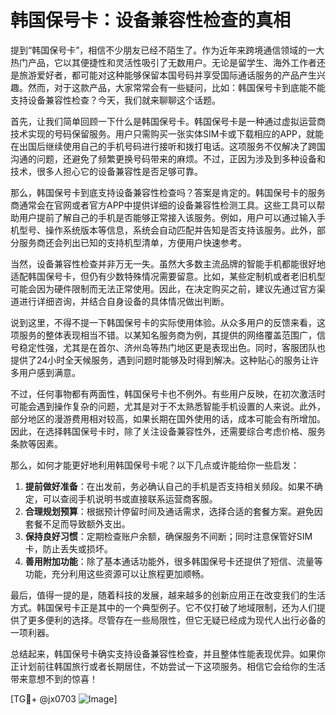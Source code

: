 # 韩国保号卡：设备兼容性检查的真相

提到“韩国保号卡”，相信不少朋友已经不陌生了。作为近年来跨境通信领域的一大热门产品，它以其便捷性和灵活性吸引了无数用户。无论是留学生、海外工作者还是旅游爱好者，都可能对这种能够保留本国号码并享受国际通话服务的产品产生兴趣。然而，对于这款产品，大家常常会有一些疑问，比如：韩国保号卡到底能不能支持设备兼容性检查？今天，我们就来聊聊这个话题。

首先，让我们简单回顾一下什么是韩国保号卡。韩国保号卡是一种通过虚拟运营商技术实现的号码保留服务。用户只需购买一张实体SIM卡或下载相应的APP，就能在出国后继续使用自己的手机号码进行接听和拨打电话。这项服务不仅解决了跨国沟通的问题，还避免了频繁更换号码带来的麻烦。不过，正因为涉及到多种设备和技术，很多人担心它的设备兼容性是否足够可靠。

那么，韩国保号卡到底支持设备兼容性检查吗？答案是肯定的。韩国保号卡的服务商通常会在官网或者官方APP中提供详细的设备兼容性检测工具。这些工具可以帮助用户提前了解自己的手机是否能够正常接入该服务。例如，用户可以通过输入手机型号、操作系统版本等信息，系统会自动匹配并告知是否支持该服务。此外，部分服务商还会列出已知的支持机型清单，方便用户快速参考。

当然，设备兼容性检查并非万无一失。虽然大多数主流品牌的智能手机都能很好地适配韩国保号卡，但仍有少数特殊情况需要留意。比如，某些定制机或者老旧机型可能会因为硬件限制而无法正常使用。因此，在决定购买之前，建议先通过官方渠道进行详细咨询，并结合自身设备的具体情况做出判断。

说到这里，不得不提一下韩国保号卡的实际使用体验。从众多用户的反馈来看，这项服务的整体表现相当不错。以某知名服务商为例，其提供的网络覆盖范围广，信号稳定性强，尤其是在首尔、济州岛等热门地区更是表现出色。同时，客服团队也提供了24小时全天候服务，遇到问题时能够及时得到解决。这种贴心的服务让许多用户感到满意。

不过，任何事物都有两面性，韩国保号卡也不例外。有些用户反映，在初次激活时可能会遇到操作复杂的问题，尤其是对于不太熟悉智能手机设置的人来说。此外，部分地区的漫游费用相对较高，如果长期在国外使用的话，成本可能会有所增加。因此，在选择韩国保号卡时，除了关注设备兼容性外，还需要综合考虑价格、服务条款等因素。

那么，如何才能更好地利用韩国保号卡呢？以下几点或许能给你一些启发：

1. **提前做好准备**：在出发前，务必确认自己的手机是否支持相关频段。如果不确定，可以查阅手机说明书或直接联系运营商客服。
2. **合理规划预算**：根据预计停留时间及通话需求，选择合适的套餐方案。避免因套餐不足而导致额外支出。
3. **保持良好习惯**：定期检查账户余额，确保服务不间断；同时注意保管好SIM卡，防止丢失或损坏。
4. **善用附加功能**：除了基本通话功能外，很多韩国保号卡还提供了短信、流量等功能，充分利用这些资源可以让旅程更加顺畅。

最后，值得一提的是，随着科技的发展，越来越多的创新应用正在改变我们的生活方式。韩国保号卡正是其中的一个典型例子。它不仅打破了地域限制，还为人们提供了更多便利的选择。尽管存在一些局限性，但它无疑已经成为现代人出行必备的一项利器。

总结起来，韩国保号卡确实支持设备兼容性检查，并且整体性能表现优异。如果你正计划前往韩国旅行或者长期居住，不妨尝试一下这项服务。相信它会给你的生活带来意想不到的惊喜！

[TG💪+ @jx0703 ![Image](https://github.com/user-attachments/assets/dbca1d08-cadb-493c-b0ec-ad6f7a83f270)]